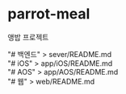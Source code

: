 # parrot-meal
앵밥 프로젝트

"# 백엔드" > sever/README.md<br>
"# iOS" > app/iOS/README.md<br>
"# AOS" > app/AOS/README.md<br>
"# 웹" > web/README.md
